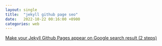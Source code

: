 ```yaml
---
layout: single
title:  "jekyll github page seo"
date:   2022-10-22 00:16:00 +0900
categories: web
---
```


[Make your Jekyll Github Pages appear on Google search result (2 steps)](https://victor2code.github.io/blog/2019/07/04/jekyll-github-pages-appear-on-Google.html)
